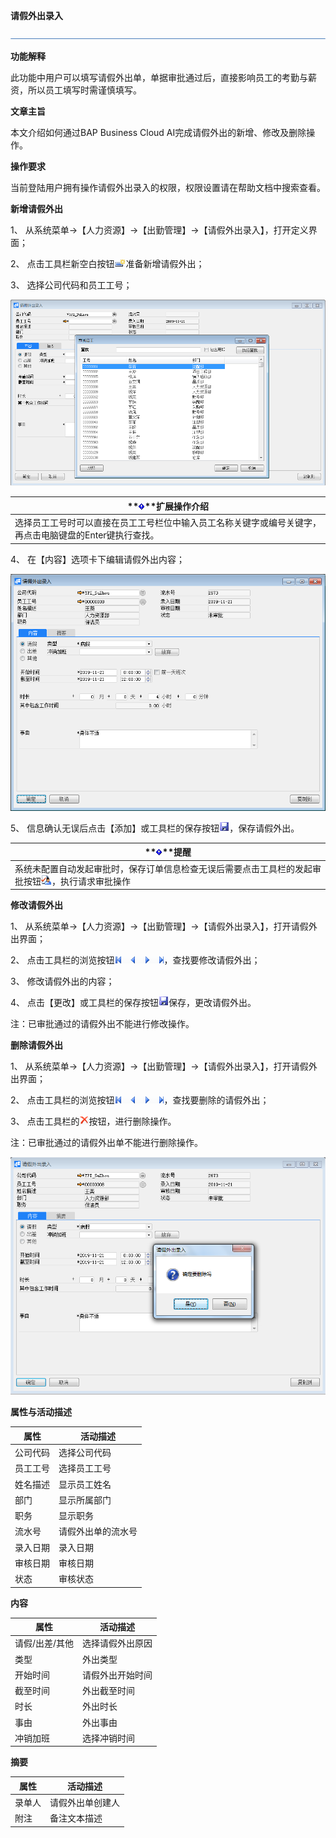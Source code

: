 **请假外出录入**

 ![1574417197089](rlzy_cqgl_Images/common/headLine.png)

 

**功能解释**

此功能中用户可以填写请假外出单，单据审批通过后，直接影响员工的考勤与薪资，所以员工填写时需谨慎填写。

 

**文章主旨**

本文介绍如何通过BAP Business Cloud AI完成请假外出的新增、修改及删除操作。

**操作要求**

当前登陆用户拥有操作请假外出录入的权限，权限设置请在帮助文档中搜索查看。

**新增请假外出**

1、 从系统菜单->【人力资源】->【出勤管理】->【请假外出录入】，打开定义界面； 

2、 点击工具栏新空白按钮![img](rlzy_cqgl_Images/common/新建.png)准备新增请假外出；

3、 选择公司代码和员工工号；

![img](rlzy_cqgl_Images/请假外出录入1.png)

 

| **![System_CAPS_ICON_important.jpg](rlzy_cqgl_Images/common/gth.png)**扩展操作介绍 |
| ------------------------------------------------------------ |
| 选择员工工号时可以直接在员工工号栏位中输入员工名称关键字或编号关键字，再点击电脑键盘的Enter键执行查找。 |

4、 在【内容】选项卡下编辑请假外出内容；

![img](rlzy_cqgl_Images/请假外出录入2.png)

5、 信息确认无误后点击【添加】或工具栏的保存按钮![img](rlzy_cqgl_Images/common/保存.png)，保存请假外出。

| **![System_CAPS_ICON_important.jpg](rlzy_cqgl_Images/common/gth.png)**提醒 |
| ------------------------------------------------------------ |
| 系统未配置自动发起审批时，保存订单信息检查无误后需要点击工具栏的发起审批按钮![img](rlzy_cqgl_Images/common/审批.png)，执行请求审批操作 |

**修改请假外出**

1、 从系统菜单->【人力资源】->【出勤管理】->【请假外出录入】，打开请假外出界面；

2、 点击工具栏的浏览按钮![img](rlzy_cqgl_Images/common/翻页.png)，查找要修改请假外出；

3、 修改请假外出的内容；

4、 点击【更改】或工具栏的保存按钮![img](rlzy_cqgl_Images/common/保存.png)保存，更改请假外出。

注：已审批通过的请假外出不能进行修改操作。

**删除请假外出**

1、 从系统菜单->【人力资源】->【出勤管理】->【请假外出录入】，打开请假外出界面；

2、 点击工具栏的浏览按钮![img](rlzy_cqgl_Images/common/翻页.png)，查找要删除的请假外出；

3、 点击工具栏的![img](rlzy_cqgl_Images/common/删除.png)按钮，进行删除操作。

注：已审批通过的请假外出单不能进行删除操作。

![img](rlzy_cqgl_Images/请假外出录入3.png)

**属性与活动描述**

| **属性** | **活动描述**       |
| -------- | ------------------ |
| 公司代码 | 选择公司代码       |
| 员工工号 | 选择员工工号       |
| 姓名描述 | 显示员工姓名       |
| 部门     | 显示所属部门       |
| 职务     | 显示职务           |
| 流水号   | 请假外出单的流水号 |
| 录入日期 | 录入日期           |
| 审核日期 | 审核日期           |
| 状态     | 审核状态           |

**内容**

| **属性**       | **活动描述**     |
| -------------- | ---------------- |
| 请假/出差/其他 | 选择请假外出原因 |
| 类型           | 外出类型         |
| 开始时间       | 请假外出开始时间 |
| 截至时间       | 外出截至时间     |
| 时长           | 外出时长         |
| 事由           | 外出事由         |
| 冲销加班       | 选择冲销时间     |

**摘要**

| **属性** | **活动描述**     |
| -------- | ---------------- |
| 录单人   | 请假外出单创建人 |
| 附注     | 备注文本描述     |

 
